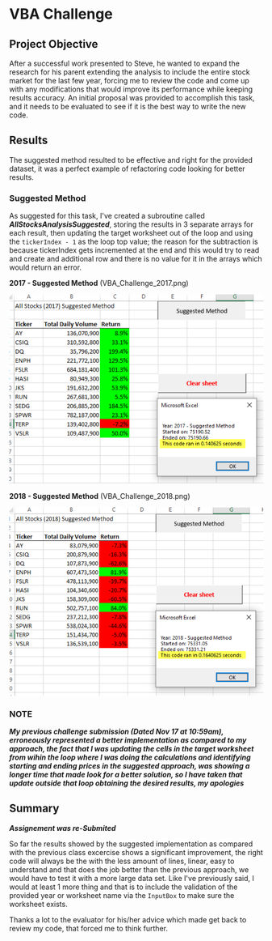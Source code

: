 # VBA Challenge

## Project Objective
After a successful work presented to Steve, he wanted to expand the research for his parent extending the analysis to include the entire stock market for the last few year, forcing me to review the code and come up with any modifications that would improve its performance while keeping results accuracy. An initial proposal was provided to accomplish this task, and it needs to be evaluated to see if it is the best way to write the new code.

## Results
The suggested method resulted to be effective and right for the provided dataset, it was a perfect example of refactoring code looking for better results.

### Suggested Method
As suggested for this task, I've created a subroutine called ***AllStocksAnalysisSuggested***, storing the results in 3 separate arrays for each result, then updating the target worksheet out of the loop and using the `tickerIndex - 1` as the loop top value; the reason for the subtraction is because tickerIndex gets incremented at the end and this would try to read and create and additional row and there is no value for it in the arrays which would return an error.

__2017 - Suggested Method__ (VBA_Challenge_2017.png)

![2017 - Suggested Method](/Resources/VBA_Challenge_2017.png)

__2018 - Suggested Method__ (VBA_Challenge_2018.png)

![2018 - Suggested Method](/Resources/VBA_Challenge_2018.png)


### __NOTE__
***My previous challenge submission (Dated Nov 17 at 10:59am), erroneously represented a better implementation as compared to my approach, the fact that I was updating the cells in the target worksheet from wihin the loop where I was doing the calculations and identifying starting and ending prices in the suggested approach, was showing a longer time that made look for a better solution, so I have taken that update outside that loop obtaining the desired results, my apologies***

## Summary
***__Assignement was re-Submited__***

So far the results showed by the suggested implementation as compared with the previous class excercise shows a significant improvement, the right code will always be the with the less amount of lines, linear, easy to understand and that does the job better than the previous approach, we would have to test it with a more large data set. Like I've previously said, I would  at least 1 more thing and that is to include the validation of the provided year or worksheet name via the `InputBox` to make sure the worksheet exists.

Thanks a lot to the evaluator for his/her advice which made get back to review my code, that forced me to think further.